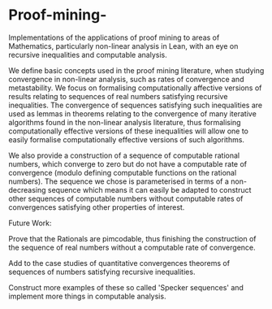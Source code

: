 # Proof-mining-
Implementations of the applications of proof mining to areas of Mathematics, particularly non-linear analysis in Lean, with an eye on recursive inequalities and computable analysis.

We define basic concepts used in the proof mining literature, when studying convergence in non-linear analysis, such as rates of convergence and metastability. We focus on formalising computationally affective versions of results relating to sequences of real numbers satisfying recursive inequalities. The convergence of sequences satisfying such inequalities are used as lemmas in theorems relating to the convergence of many iterative algorithms found in the non-linear analysis literature, thus formalising computationally effective versions of these inequalities will allow one to easily formalise computationally effective versions of such algorithms. 

We also provide a construction of a sequence of computable rational numbers, which converge to zero but do not have a computable rate of convergence (modulo defining computable functions on the rational numbers). The sequence we chose is parameterised in terms of a non-decreasing sequence which means it can easily be adapted to construct other sequences of computable numbers without computable rates of convergences satisfying other properties of interest.

Future Work: 

Prove that the Rationals are pimcodable, thus finishing the construction of the sequence of real numbers without a computable rate of convergence.

Add to the case studies of quantitative convergences theorems of sequences of numbers satisfying recursive inequalities.

Construct more examples of these so called 'Specker sequences' and implement more things in computable analysis.


